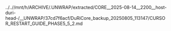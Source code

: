 ../..//mnt/h/ARCHIVE/.UNWRAP/extracted/CORE__2025-08-14__2200__host-duri-head-/__UNWRAP/37cd7f6acf/DuRiCore_backup_20250805_113147/CURSOR_RESTART_GUIDE_PHASE5_5_2.md